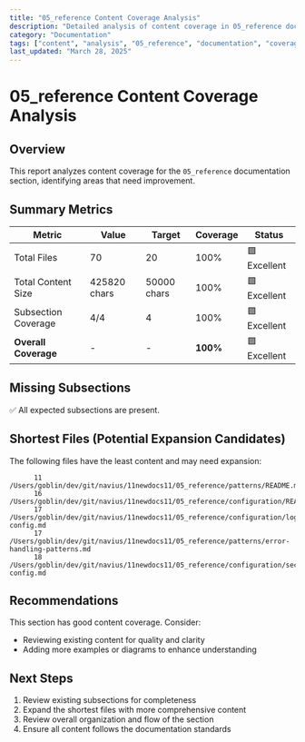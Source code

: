 ```yaml
---
title: "05_reference Content Coverage Analysis"
description: "Detailed analysis of content coverage in 05_reference documentation section"
category: "Documentation"
tags: ["content", "analysis", "05_reference", "documentation", "coverage"]
last_updated: "March 28, 2025"
---
```


# 05_reference Content Coverage Analysis

## Overview

This report analyzes content coverage for the `05_reference` documentation section, identifying areas that need improvement.

## Summary Metrics

| Metric | Value | Target | Coverage | Status |
|--------|-------|--------|----------|--------|
| Total Files |       70 | 20 | 100% | 🟩 Excellent |
| Total Content Size |   425820 chars | 50000 chars | 100% | 🟩 Excellent |
| Subsection Coverage | 4/4 | 4 | 100% | 🟩 Excellent |
| **Overall Coverage** | - | - | **100%** | 🟩 Excellent |

## Missing Subsections

✅ All expected subsections are present.

## Shortest Files (Potential Expansion Candidates)

The following files have the least content and may need expansion:

```
      11 /Users/goblin/dev/git/navius/11newdocs11/05_reference/patterns/README.md
      16 /Users/goblin/dev/git/navius/11newdocs11/05_reference/configuration/README.md
      17 /Users/goblin/dev/git/navius/11newdocs11/05_reference/configuration/logging-config.md
      17 /Users/goblin/dev/git/navius/11newdocs11/05_reference/patterns/error-handling-patterns.md
      18 /Users/goblin/dev/git/navius/11newdocs11/05_reference/configuration/security-config.md
```

## Recommendations

This section has good content coverage. Consider:
- Reviewing existing content for quality and clarity
- Adding more examples or diagrams to enhance understanding

## Next Steps

1. Review existing subsections for completeness
2. Expand the shortest files with more comprehensive content
3. Review overall organization and flow of the section
4. Ensure all content follows the documentation standards

